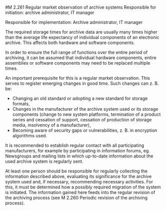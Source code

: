 #M 2.261 Regular market observation of archive systems
Responsible for initiation: archive administrator, IT manager

Responsible for implementation: Archive administrator, IT manager

The required storage times for archive data are usually many times higher than the average life expectancy of individual components of an electronic archive. This affects both hardware and software components.

In order to ensure the full range of functions over the entire period of archiving, it can be assumed that individual hardware components, entire assemblies or software components may need to be replaced multiple times.

An important prerequisite for this is a regular market observation. This serves to register emerging changes in good time. Such changes can z. B. be:

* Changing an old standard or adopting a new standard for storage formats,
* Changes in the manufacturer of the archive system used or its storage components (change to new system platforms, termination of a product series and cessation of support, cessation of production of storage media, insolvency of a manufacturer),
* Becoming aware of security gaps or vulnerabilities, z. B. in encryption algorithms used.


It is recommended to establish regular contact with all participating manufacturers, for example by participating in information forums, eg. Newsgroups and mailing lists in which up-to-date information about the used archive system is regularly sent.

At least one person should be responsible for regularly collecting the information described above, evaluating its significance for the archive system used and, if necessary, recommending necessary activities. For this, it must be determined how a possibly required migration of the system is initiated. The information gained here feeds into the regular revision of the archiving process (see M 2.260 Periodic revision of the archiving process).




